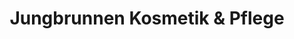 ---
title: "Jungbrunnen Kosmetik & Pflege"
url: /riegel-am-kaiserstuhl/jungbrunnen-kosmetik-und-pflege/
shop: Kosmetik
---
